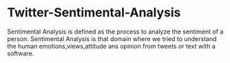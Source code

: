 # Twitter-Sentimental-Analysis
Sentimental Analysis is defined as the process to analyze the sentiment of a person. Sentimental Analysis is that domain where we tried to understand the human emotions,views,attitude ans opinion from tweets or text with a software.
